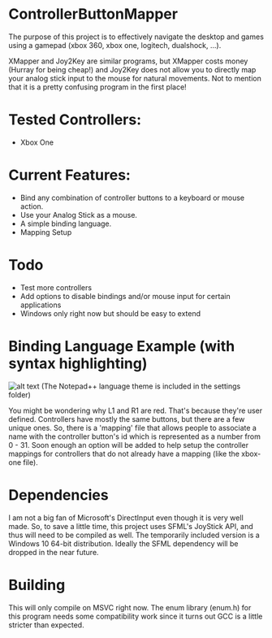 # ControllerButtonMapper

The purpose of this project is to effectively navigate the desktop and games 
using a gamepad (xbox 360, xbox one, logitech, dualshock, ...).

XMapper and Joy2Key are similar programs, but XMapper costs money (Hurray for 
being cheap!) and Joy2Key does not allow you to directly map your analog stick
input to the mouse for natural movements.  Not to mention that it is a pretty
confusing program in the first place!

# Tested Controllers:
- Xbox One

# Current Features:

- Bind any combination of controller buttons to a keyboard or mouse action.
- Use your Analog Stick as a mouse.
- A simple binding language.
- Mapping Setup

# Todo

- Test more controllers
- Add options to disable bindings and/or mouse input for certain applications
- Windows only right now but should be easy to extend

# Binding Language Example (with syntax highlighting)

![alt text](blob:https%3A//drive.google.com/e776cc7f-b419-4493-8ba8-838819beccb9 "Simple Binding Syntax")
(The Notepad++ language theme is included in the settings folder)

You might be wondering why L1 and R1 are red.  That's because they're user defined.  Controllers have mostly the same buttons,
but there are a few unique ones.  So, there is a 'mapping' file that allows people to associate a name with the controller button's
id which is represented as a number from 0 - 31.  Soon enough an option will be added to help setup the controller mappings for 
controllers that do not already have a mapping (like the xbox-one file).

# Dependencies

I am not a big fan of Microsoft's DirectInput even though it is very well made.  So, to save a little time, this project uses SFML's 
JoyStick API, and thus will need to be compiled as well.  The temporarily included version is a Windows 10 64-bit distribution.  Ideally
the SFML dependency will be dropped in the near future.

# Building

This will only compile on MSVC right now.  The enum library (enum.h) for this program needs some compatibility work since it turns out GCC
is a little stricter than expected.
